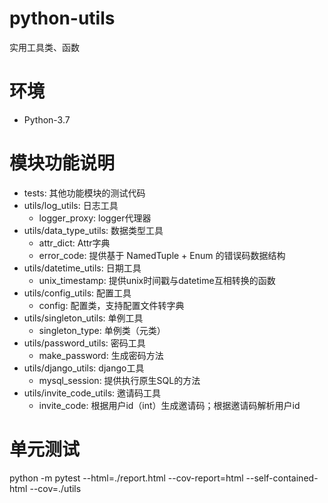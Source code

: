 # python-utils

实用工具类、函数

# 环境

- Python-3.7

# 模块功能说明

- tests: 其他功能模块的测试代码
- utils/log_utils: 日志工具
    - logger_proxy: logger代理器
- utils/data_type_utils: 数据类型工具
    - attr_dict: Attr字典
    - error_code: 提供基于 NamedTuple + Enum 的错误码数据结构
- utils/datetime_utils: 日期工具
    - unix_timestamp: 提供unix时间戳与datetime互相转换的函数
- utils/config_utils: 配置工具
    - config: 配置类，支持配置文件转字典
- utils/singleton_utils: 单例工具
    - singleton_type: 单例类（元类）
- utils/password_utils: 密码工具
    - make_password: 生成密码方法
- utils/django_utils: django工具
    - mysql_session: 提供执行原生SQL的方法
- utils/invite_code_utils: 邀请码工具
    - invite_code: 根据用户id（int）生成邀请码；根据邀请码解析用户id

# 单元测试
python -m pytest --html=./report.html --cov-report=html --self-contained-html --cov=./utils
